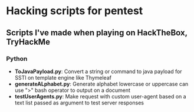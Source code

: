 # Hacking scripts for pentest
## Scripts I've made when playing on HackTheBox, TryHackMe 

### Python
- **ToJavaPayload.py**: Convert a string or command to java payload for SSTI on template engine like Thymeleaf
- **generateALphabet.py**: Generate alphabet lowercase or uppercase can use ">" bash operator to output on a document
- **testUserAgents.py**: Make request with custom user-agent based on a text list passed as argument to test server responses 
